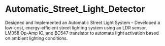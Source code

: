 # Automatic_Street_Light_Detector
Designed and Implemented an Automatic Street Light System – Developed a low-cost, energy-efficient street lighting system using an LDR sensor, LM358 Op-Amp IC, and BC547 transistor to automate light activation based on ambient lighting conditions.

